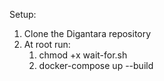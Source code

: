 Setup:
1. Clone the Digantara repository
2. At root run:
   1. chmod +x wait-for.sh
   2. docker-compose up --build
